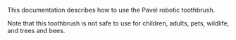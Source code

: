 This documentation describes how to use the Pavel robotic toothbrush.

Note that this toothbrush is not safe to use for children, adults, pets, wildlife, and trees and bees.
